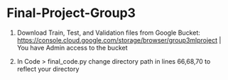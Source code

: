 # Final-Project-Group3

1. Download Train, Test, and Validation files from Google Bucket: https://console.cloud.google.com/storage/browser/group3mlproject | You have Admin access to the bucket  
  
2. In Code > final_code.py change directory path in lines 66,68,70 to reflect your directory 
